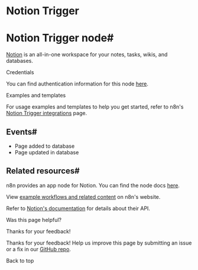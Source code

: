 # Notion Trigger

[ ](https://github.com/n8n-io/n8n-docs/edit/main/docs/integrations/builtin/trigger-nodes/n8n-nodes-base.notiontrigger.md "Edit this page")

# Notion Trigger node#

[Notion](https://notion.so) is an all-in-one workspace for your notes, tasks, wikis, and databases.

Credentials

You can find authentication information for this node [here](../../credentials/notion/).

Examples and templates

For usage examples and templates to help you get started, refer to n8n's [Notion Trigger integrations](https://n8n.io/integrations/notion-trigger-beta/) page.

## Events#

  * Page added to database
  * Page updated in database



## Related resources#

n8n provides an app node for Notion. You can find the node docs [here](../../app-nodes/n8n-nodes-base.notion/).

View [example workflows and related content](https://n8n.io/integrations/notion-trigger/) on n8n's website.

Refer to [Notion's documentation](https://developers.notion.com/) for details about their API.

Was this page helpful? 

Thanks for your feedback! 

Thanks for your feedback! Help us improve this page by submitting an issue or a fix in our [GitHub repo](https://github.com/n8n-io/n8n-docs). 

Back to top 
